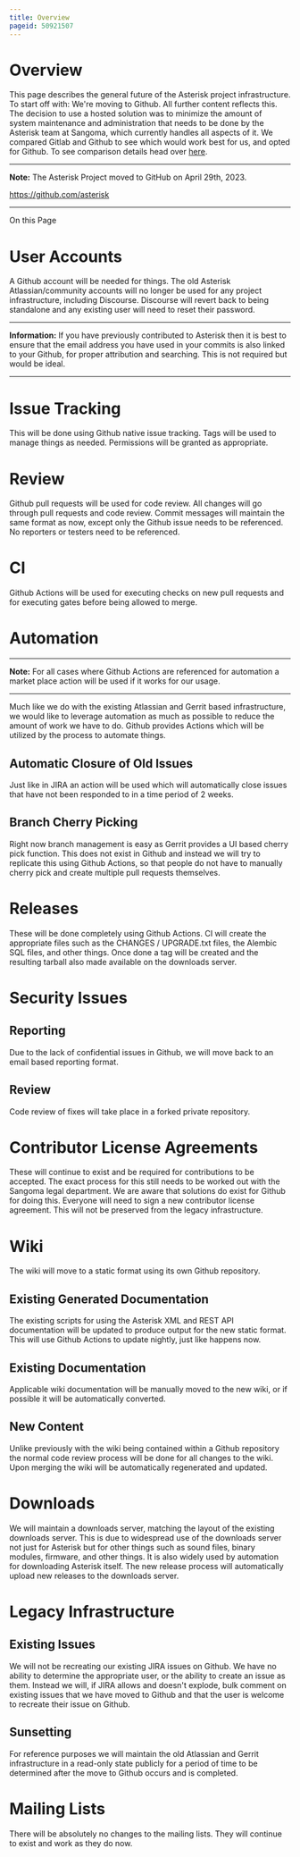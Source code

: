 ```yaml
---
title: Overview
pageid: 50921507
---
```


Overview
========

This page describes the general future of the Asterisk project infrastructure. To start off with: We're moving to Github. All further content reflects this. The decision to use a hosted solution was to minimize the amount of system maintenance and administration that needs to be done by the Asterisk team at Sangoma, which currently handles all aspects of it. We compared Gitlab and Github to see which would work best for us, and opted for Github. To see comparison details head over [here](/Trade-Study:-Github-vs.-Gitlab).




---

**Note:**  The Asterisk Project moved to GitHub on April 29th, 2023.

https://github.com/asterisk

  



---


On this Page


User Accounts
=============

A Github account will be needed for things. The old Asterisk Atlassian/community accounts will no longer be used for any project infrastructure, including Discourse. Discourse will revert back to being standalone and any existing user will need to reset their password.




---


**Information:**  If you have previously contributed to Asterisk then it is best to ensure that the email address you have used in your commits is also linked to your Github, for proper attribution and searching. This is not required but would be ideal.

  



---


Issue Tracking
==============

This will be done using Github native issue tracking. Tags will be used to manage things as needed. Permissions will be granted as appropriate.

Review
======

Github pull requests will be used for code review. All changes will go through pull requests and code review. Commit messages will maintain the same format as now, except only the Github issue needs to be referenced. No reporters or testers need to be referenced.

CI
==

Github Actions will be used for executing checks on new pull requests and for executing gates before being allowed to merge.

Automation
==========




---

**Note:**  For all cases where Github Actions are referenced for automation a market place action will be used if it works for our usage.

  



---


Much like we do with the existing Atlassian and Gerrit based infrastructure, we would like to leverage automation as much as possible to reduce the amount of work we have to do. Github provides Actions which will be utilized by the process to automate things.

Automatic Closure of Old Issues
-------------------------------

Just like in JIRA an action will be used which will automatically close issues that have not been responded to in a time period of 2 weeks.

Branch Cherry Picking
---------------------

Right now branch management is easy as Gerrit provides a UI based cherry pick function. This does not exist in Github and instead we will try to replicate this using Github Actions, so that people do not have to manually cherry pick and create multiple pull requests themselves.

  
Releases
========

These will be done completely using Github Actions. CI will create the appropriate files such as the CHANGES / UPGRADE.txt files, the Alembic SQL files, and other things. Once done a tag will be created and the resulting tarball also made available on the downloads server.

Security Issues
===============

Reporting
---------

Due to the lack of confidential issues in Github, we will move back to an email based reporting format.

Review
------

Code review of fixes will take place in a forked private repository.

Contributor License Agreements
==============================

These will continue to exist and be required for contributions to be accepted. The exact process for this still needs to be worked out with the Sangoma legal department. We are aware that solutions do exist for Github for doing this. Everyone will need to sign a new contributor license agreement. This will not be preserved from the legacy infrastructure.

Wiki
====

The wiki will move to a static format using its own Github repository.

Existing Generated Documentation
--------------------------------

The existing scripts for using the Asterisk XML and REST API documentation will be updated to produce output for the new static format. This will use Github Actions to update nightly, just like happens now.

Existing Documentation
----------------------

Applicable wiki documentation will be manually moved to the new wiki, or if possible it will be automatically converted.

New Content
-----------

Unlike previously with the wiki being contained within a Github repository the normal code review process will be done for all changes to the wiki. Upon merging the wiki will be automatically regenerated and updated.

Downloads
=========

We will maintain a downloads server, matching the layout of the existing downloads server. This is due to widespread use of the downloads server not just for Asterisk but for other things such as sound files, binary modules, firmware, and other things. It is also widely used by automation for downloading Asterisk itself. The new release process will automatically upload new releases to the downloads server.

Legacy Infrastructure
=====================

Existing Issues
---------------

We will not be recreating our existing JIRA issues on Github. We have no ability to determine the appropriate user, or the ability to create an issue as them. Instead we will, if JIRA allows and doesn't explode, bulk comment on existing issues that we have moved to Github and that the user is welcome to recreate their issue on Github.

Sunsetting
----------

For reference purposes we will maintain the old Atlassian and Gerrit infrastructure in a read-only state publicly for a period of time to be determined after the move to Github occurs and is completed.

Mailing Lists
=============

There will be absolutely no changes to the mailing lists. They will continue to exist and work as they do now.

 

